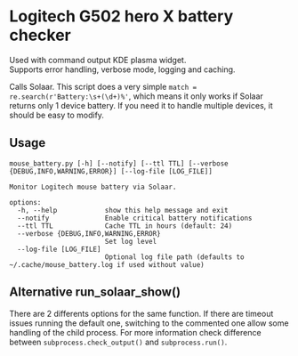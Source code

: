 # Logitech G502 hero X battery checker
Used with command output KDE plasma widget.  
Supports error handling, verbose mode, logging and caching.  

Calls Solaar. This script does a very simple ``` match = re.search(r'Battery:\s+(\d+)%' ```, which means it only works if Solaar returns only 1 device battery. If you need it to handle multiple devices, it should be easy to modify. 

## Usage  
```
mouse_battery.py [-h] [--notify] [--ttl TTL] [--verbose {DEBUG,INFO,WARNING,ERROR}] [--log-file [LOG_FILE]]

Monitor Logitech mouse battery via Solaar.

options:
  -h, --help            show this help message and exit
  --notify              Enable critical battery notifications
  --ttl TTL             Cache TTL in hours (default: 24)
  --verbose {DEBUG,INFO,WARNING,ERROR}
                        Set log level
  --log-file [LOG_FILE]
                        Optional log file path (defaults to ~/.cache/mouse_battery.log if used without value)
```
## Alternative run_solaar_show()
There are 2 differents options for the same function. If there are timeout issues running the default one, switching to the commented one allow some handling of the child process. For more information check difference between ```subprocess.check_output()``` and ```subprocess.run()```.
